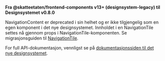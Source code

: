 **Fra @skatteetaten/frontend-components v13+ (designsystem-legacy) til Designsystemet v0.8.0**

NavigationContent er deprecated i sin helhet og er ikke tilgjengelig som en egen komponent i det nye designsystemet. Innholdet i en NavigationTile settes nå gjennom props i NavigationTile-komponenten. Se migrasjonsguiden til <a class="brodtekst-link" href="#navigationtile">NavigationTile</a>.

For full API-dokumentasjon, vennligst se på <a class="brodtekst-link" href="https://www.skatteetaten.no/stilogtone/designsystemet/komponenter/navigationtile">dokumentasjonssiden til det nye designsystemet</a>.
